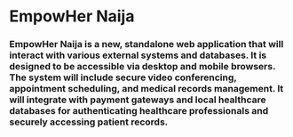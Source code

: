 # EmpowHer Naija

### EmpowHer Naija is a new, standalone web application that will interact with various external systems and databases. It is designed to be accessible via desktop and mobile browsers. The system will include secure video conferencing, appointment scheduling, and medical records management. It will integrate with payment gateways and local healthcare databases for authenticating healthcare professionals and securely accessing patient records.
